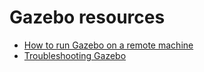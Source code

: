 # Gazebo resources

- [How to run Gazebo on a remote machine](https://github.com/hcrlab/wiki/blob/master/development_environment_setup/remote_gazebo.md)
- [Troubleshooting Gazebo](https://github.com/hcrlab/wiki/blob/master/gazebo/troubleshooting_gazebo.md)
